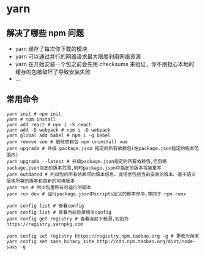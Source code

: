 # yarn

## 解决了哪些 npm 问题 ##

- yarn 缓存了每次你下载的模块
- yarn 可以通过并行的网络请求最大限度利用网络资源
- yarn 在开始安装一个包之前会先用 checksums 来验证，你不用担心本地的缓存的包被破坏了导致安装失败
- ...


## 常用命令 ##

```shell
yarn init # npm init
yarn # npm install
yarn add react # npm i -S react
yarn add -D webpack # npm i -D webpack
yarn global add babel # npm i -g babel
yarn remove vue # 删除依赖包 npm uninstall vue
yarn upgrade # 升级 package.json 指定的所有依赖包(在package.json指定的版本范围内)
yarn upgrade --latest # 升级package.json指定的所有依赖包,但忽略package.json指定的版本范围,同时package.json中指定的版本将被重写
yarn outdated # 列出包的所有依赖项的版本信息。此信息包括当前安装的版本、基于语义版本所需的版本和最新的可用版本
yarn run # 列出包里所有可运行的脚本
yarn run dev # 运行package.json中scripts定义的脚本命令,等同于 npm runx
```



```shell
yarn config list # 查看config
yarn config list # 查看当前目录相关config
yarn config get registry # 查看当前下载源,初始为https://registry.yarnpkg.com

yarn config set registry https://registry.npm.taobao.org -g # 更改为淘宝
yarn config set sass_binary_site http://cdn.npm.taobao.org/dist/node-sass -g
```

